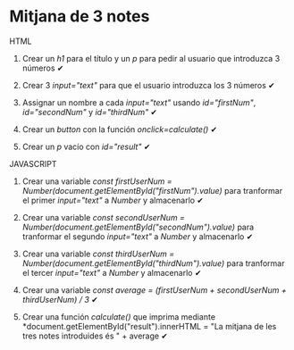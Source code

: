 # Mitjana de 3 notes

HTML

1. Crear un *h1* para el título y un *p* para pedir al usuario que introduzca 3 números ✔

2. Crear 3 *input="text"* para que el usuario introduzca los 3 números ✔

3. Assignar un nombre a cada *input="text"* usando *id="firstNum"*, *id="secondNum"* y *id="thirdNum"* ✔

4. Crear un *button* con la función *onclick=calculate()* ✔

5. Crear un *p* vacío con *id="result"* ✔


JAVASCRIPT

1. Crear una variable *const firstUserNum = Number(document.getElementById("firstNum").value)* para tranformar el primer *input="text"* a *Number* y almacenarlo ✔

2. Crear una variable *const secondUserNum = Number(document.getElementById("secondNum").value)* para tranformar el segundo *input="text"* a *Number* y almacenarlo ✔

3. Crear una variable *const thirdUserNum = Number(document.getElementById("thirdNum").value)* para tranformar el tercer *input="text"* a *Number* y almacenarlo ✔

4. Crear una variable *const average = (firstUserNum + secondUserNum + thirdUserNum) / 3* ✔

5. Crear una función *calculate()* que imprima mediante *document.getElementById("result").innerHTML = "La mitjana de les tres notes introduides és " + average ✔